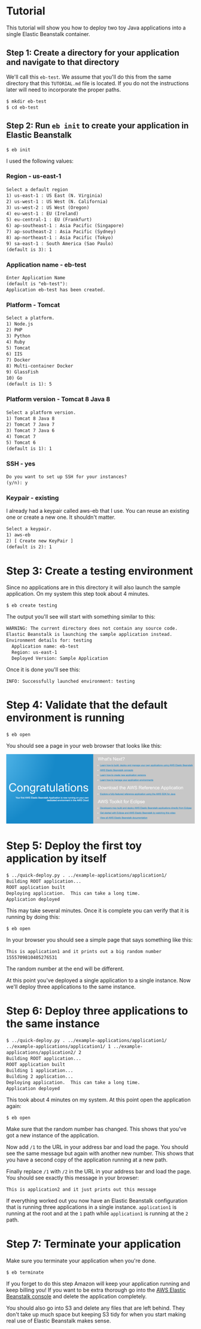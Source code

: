 # Tutorial

This tutorial will show you how to deploy two toy Java applications into a single Elastic Beanstalk container.

## Step 1: Create a directory for your application and navigate to that directory

We'll call this `eb-test`.  We assume that you'll do this from the same directory that this `TUTORIAL.md` file is located.  If you do not the instructions later will need to incorporate the proper paths.

```
$ mkdir eb-test
$ cd eb-test
```

## Step 2: Run `eb init` to create your application in Elastic Beanstalk

```
$ eb init
```

I used the following values:

### Region - us-east-1

```
Select a default region
1) us-east-1 : US East (N. Virginia)
2) us-west-1 : US West (N. California)
3) us-west-2 : US West (Oregon)
4) eu-west-1 : EU (Ireland)
5) eu-central-1 : EU (Frankfurt)
6) ap-southeast-1 : Asia Pacific (Singapore)
7) ap-southeast-2 : Asia Pacific (Sydney)
8) ap-northeast-1 : Asia Pacific (Tokyo)
9) sa-east-1 : South America (Sao Paulo)
(default is 3): 1
```

### Application name - eb-test

```
Enter Application Name
(default is "eb-test"): 
Application eb-test has been created.
```

### Platform - Tomcat

```
Select a platform.
1) Node.js
2) PHP
3) Python
4) Ruby
5) Tomcat
6) IIS
7) Docker
8) Multi-container Docker
9) GlassFish
10) Go
(default is 1): 5
```

### Platform version - Tomcat 8 Java 8

```
Select a platform version.
1) Tomcat 8 Java 8
2) Tomcat 7 Java 7
3) Tomcat 7 Java 6
4) Tomcat 7
5) Tomcat 6
(default is 1): 1
```

### SSH - yes

```
Do you want to set up SSH for your instances?
(y/n): y
```

### Keypair - existing

I already had a keypair called aws-eb that I use.  You can reuse an existing one or create a new one.  It shouldn't matter.

```
Select a keypair.
1) aws-eb
2) [ Create new KeyPair ]
(default is 2): 1
```

# Step 3: Create a testing environment

Since no applications are in this directory it will also launch the sample application.  On my system this step took about 4 minutes.

```
$ eb create testing
```

The output you'll see will start with something similar to this:

```
WARNING: The current directory does not contain any source code. Elastic Beanstalk is launching the sample application instead.
Environment details for: testing
  Application name: eb-test
  Region: us-east-1
  Deployed Version: Sample Application
```

Once it is done you'll see this:

```
INFO: Successfully launched environment: testing
```

# Step 4: Validate that the default environment is running

```
$ eb open
```

You should see a page in your web browser that looks like this:

![Default Tomcat 8 Java 8 application](default-application.png)

# Step 5: Deploy the first toy application by itself

```
$ ../quick-deploy.py . ../example-applications/application1/
Building ROOT application...
ROOT application built
Deploying application.  This can take a long time.
Application deployed
```

This may take several minutes.  Once it is complete you can verify that it is running by doing this:

```
$ eb open
```

In your browser you should see a simple page that says something like this:

```
This is application1 and it prints out a big random number 1555709810405276531
```

The random number at the end will be different.

At this point you've deployed a single application to a single instance.  Now we'll deploy three applications to the same instance.

# Step 6: Deploy three applications to the same instance

```
$ ../quick-deploy.py . ../example-applications/application1/ ../example-applications/application1/ 1 ../example-applications/application2/ 2
Building ROOT application...
ROOT application built
Building 1 application...
Building 2 application...
Deploying application.  This can take a long time.
Application deployed
```

This took about 4 minutes on my system.  At this point open the application again:

```
$ eb open
```

Make sure that the random number has changed.  This shows that you've got a new instance of the application.

Now add `/1` to the URL in your address bar and load the page.  You should see the same message but again with another new number.  This shows that you have a second copy of the application running at a new path.

Finally replace `/1` with `/2` in the URL in your address bar and load the page.  You should see exactly this message in your browser:

```
This is application2 and it just prints out this message
```

If everything worked out you now have an Elastic Beanstalk configuration that is running three applications in a single instance.  `application1` is running at the root and at the `1` path while `application1` is running at the `2` path.

# Step 7: Terminate your application

Make sure you terminate your application when you're done.

```
$ eb terminate
```

If you forget to do this step Amazon will keep your application running and keep billing you!  If you want to be extra thorough go into the [AWS Elastic Beanstalk console](https://console.aws.amazon.com/elasticbeanstalk/home) and delete the application completely.

You should also go into S3 and delete any files that are left behind.  They don't take up much space but keeping S3 tidy for when you start making real use of Elastic Beanstalk makes sense.